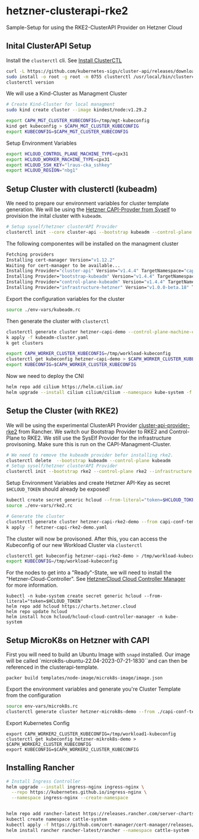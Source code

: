# hetzner-clusterapi-rke2
Sample-Setup for using the RKE2-ClusterAPI Provider on Hetzner Cloud 


## Inital ClusterAPI Setup 

Install the `clusterctl` cli. See [Install ClusterCTL](https://cluster-api.sigs.k8s.io/user/quick-start.html#install-clusterctl)

```bash 
curl -L https://github.com/kubernetes-sigs/cluster-api/releases/download/v1.7.1/clusterctl-linux-amd64 -o clusterctl 
sudo install -o root -g root -m 0755 clusterctl /usr/local/bin/clusterctl
clusterctl version
```

We will use a Kind-Cluster as Managment Cluster 
```bash 
# Create Kind-Cluster for local managment
sudo kind create cluster --image kindest/node:v1.29.2

export CAPH_MGT_CLUSTER_KUBECONFIG=/tmp/mgt-kubeconfig
kind get kubeconfig > $CAPH_MGT_CLUSTER_KUBECONFIG
export KUBECONFIG=$CAPH_MGT_CLUSTER_KUBECONFIG
```


Setup Environment Variables 
```bash
export HCLOUD_CONTROL_PLANE_MACHINE_TYPE=cpx31
export HCLOUD_WORKER_MACHINE_TYPE=cpx31
export HCLOUD_SSH_KEY="lraus-cka_sshkey"
export HCLOUD_REGION="nbg1"
```

## Setup Cluster with clusterctl (kubeadm)

We need to prepare our environment variables for cluster template generation. We will be using the [Hetzner CAPI-Provder from Syself](https://github.com/syself/cluster-api-provider-hetzner) to provision the inital cluster with `kubeadm`.


```bash
# Setup syself/hetzner clusterAPI Provider 
clusterctl init --core cluster-api --bootstrap kubeadm --control-plane kubeadm --infrastructure hetzner
```

The following componentes will be installed on the managment cluster

```bash
Fetching providers
Installing cert-manager Version="v1.12.2"
Waiting for cert-manager to be available...
Installing Provider="cluster-api" Version="v1.4.4" TargetNamespace="capi-system"
Installing Provider="bootstrap-kubeadm" Version="v1.4.4" TargetNamespace="capi-kubeadm-bootstrap-system"
Installing Provider="control-plane-kubeadm" Version="v1.4.4" TargetNamespace="capi-kubeadm-control-plane-system"
Installing Provider="infrastructure-hetzner" Version="v1.0.0-beta.18" TargetNamespace="caph-system"
```

Export the configuration variables for the cluster 

```bash 
source ./env-vars/kubeadm.rc
```

Then generate the cluster with `clusterctl`

```bash
clusterctl generate cluster hetzner-capi-demo --control-plane-machine-count=1 --worker-machine-count=2 > hetzner-capi-kubeadm-demo.yaml
k apply -f kubeadm-cluster.yaml
k get clusters

export CAPH_WORKER_CLUSTER_KUBECONFIG=/tmp/workload-kubeconfig
clusterctl get kubeconfig hetzner-capi-demo > $CAPH_WORKER_CLUSTER_KUBECONFIG
export KUBECONFIG=$CAPH_WORKER_CLUSTER_KUBECONFIG
```

Now we need to deploy the CNI 

```bash
helm repo add cilium https://helm.cilium.io/
helm upgrade --install cilium cilium/cilium --namespace kube-system -f templates/cilium.yaml
```


## Setup the Cluster (with RKE2)

We will be using the experimental ClusterAPI Provider [cluster-api-provider-rke2](https://github.com/rancher-sandbox/cluster-api-provider-rke2) from Rancher. We switch our Bootstrap Provider to RKE2 and Control-Plane to RKE2. We still use the SysElf Provider for the infrastructure provisoning. Make sure this is run on the CAPI-Managment-Cluster.

```bash
# We need to remove the kubeadm provider befor installing rke2. 
clusterctl delete  --bootstrap kubeadm --control-plane kubeadm
# Setup syself/hetzner clusterAPI Provider 
clusterctl init --bootstrap rke2 --control-plane rke2 --infrastructure hetzner
```

Setup Environment Variables and create Hetzner API-Key as secret `$HCLOUD_TOKEN` should already be exposed! 
```bash
kubectl create secret generic hcloud --from-literal="token=$HCLOUD_TOKEN"
source ./env-vars/rke2.rc
```

```bash 
# Generate the cluster
clusterctl generate cluster hetzner-capi-rke2-demo --from capi-conf-templates/rke2-online.yaml > hetzner-capi-rke2-demo.yaml
k apply -f hetzner-capi-rke2-demo.yaml
```

The cluster will now be provisoned. After this, you can access the Kubeconfig of our new Workload Cluster via `clusterctl`

```bash
clusterctl get kubeconfig hetzner-capi-rke2-demo > /tmp/workload-kubeconfig
export KUBECONFIG=/tmp/workload-kubeconfig
```

For the nodes to get into a "Ready"-State, we will need to install the "Hetzner-Cloud-Controller". See [HetznerCloud Cloud Controller Manager](https://github.com/hetznercloud/hcloud-cloud-controller-manager) for more information. 

```
kubectl -n kube-system create secret generic hcloud --from-literal="token=$HCLOUD_TOKEN"
helm repo add hcloud https://charts.hetzner.cloud
helm repo update hcloud
helm install hccm hcloud/hcloud-cloud-controller-manager -n kube-system
```

## Setup MicroK8s on Hetzner with CAPI 

First you will need to build an Ubuntu Image with `snapd` installed. Our image will be called `microk8s-ubuntu-22.04-2023-07-21-1830``and can then be referenced in the clusterapi-template.

```
packer build templates/node-image/microk8s-image/image.json
```

Export the environment variables and generate you're Cluster Template from the configuration

```bash
source env-vars/microk8s.rc
clusterctl generate cluster hetzner-microk8s-demo --from ./capi-conf-templates/microk8s.yaml > hetzner-microk8s-demo.yaml
```

Export Kubernetes Config 

```
export CAPH_WORKER2_CLUSTER_KUBECONFIG=/tmp/workload1-kubeconfig
clusterctl get kubeconfig hetzner-mikrok8s-demo > $CAPH_WORKER2_CLUSTER_KUBECONFIG
export KUBECONFIG=$CAPH_WORKER2_CLUSTER_KUBECONFIG
```


## Installing Rancher 

```bash 
# Install Ingress Controller 
helm upgrade --install ingress-nginx ingress-nginx \
  --repo https://kubernetes.github.io/ingress-nginx \
  --namespace ingress-nginx --create-namespace


helm repo add rancher-latest https://releases.rancher.com/server-charts/latest
kubectl create namespace cattle-system
kubectl apply -f https://github.com/cert-manager/cert-manager/releases/download/v1.14.0/cert-manager.yaml
helm install rancher rancher-latest/rancher --namespace cattle-system --set hostname=rancher.my.org --set bootstrapPassword=Leon123!
```